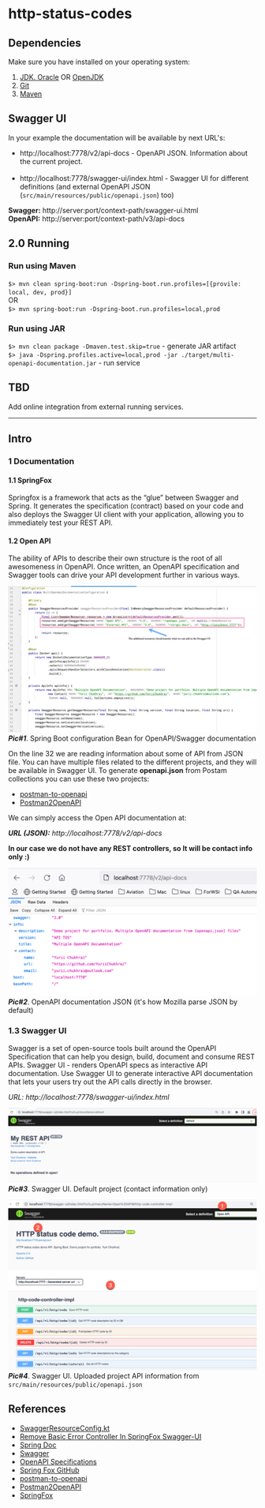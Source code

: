 # http-status-codes

## Dependencies
Make sure you have installed on your operating system:<br/>
1. [JDK. Oracle](http://www.java.com/) OR [OpenJDK](https://openjdk.java.net/)
2. [Git](https://git-scm.com/)
3. [Maven](https://maven.apache.org/)


## Swagger UI
In your example the documentation will be available by next URL's:</br>
- http://localhost:7778/v2/api-docs - OpenAPI JSON. Information about the current project.</br></br>
- http://localhost:7778/swagger-ui/index.html - Swagger UI for different definitions (and external OpenAPI JSON (`src/main/resources/public/openapi.json`) too)

**Swagger:** http://server:port/context-path/swagger-ui.html</br>
**OpenAPI:** http://server:port/context-path/v3/api-docs

## 2.0 Running

### Run using Maven

`$> mvn clean spring-boot:run -Dspring-boot.run.profiles=[{provile: local, dev, prod}]`</br>
OR</br>
`$> mvn spring-boot:run -Dspring-boot.run.profiles=local,prod`

### Run using JAR
`$> mvn clean package -Dmaven.test.skip=true` - generate JAR artifact</br>
`$> java -Dspring.profiles.active=local,prod -jar ./target/multi-openapi-documentation.jar` - run service</br>


## TBD
Add online integration from external running services.

___

## Intro


### 1 Documentation

####  1.1 SpringFox
Springfox is a framework that acts as the “glue” between Swagger and Spring. 
It generates the specification (contract) based on your code and also deploys 
the Swagger UI client with your application, allowing you to immediately test your REST API.


####  1.2 Open API

The ability of APIs to describe their own structure is the root of all
awesomeness in OpenAPI. Once written, an OpenAPI specification and
Swagger tools can drive your API development further in various ways.

![OpenAPI. Bean](./doc/MultiOpenApiDocumentationConfiguration.png)
**_Pic#1_**. Spring Boot configuration Bean for OpenAPI/Swagger documentation

On the line 32 we are reading information about some of API from JSON file. 
You can have multiple files related to the different projects, and they will be available in Swagger UI.
To generate **openapi.json** from Postam collections you can use these two projects:
 * [postman-to-openapi](https://joolfe.github.io/postman-to-openapi/)
 * [Postman2OpenAPI](https://github.com/kevinswiber/postman2openapi)

We can simply access the Open API documentation at:

***URL (JSON):** http://localhost:7778/v2/api-docs*


**In our case we do not have any REST controllers, so It will be contact info only :)**


![OpenAPI. JSON](./doc/open-api-firefox.png)
**_Pic#2_**. OpenAPI documentation JSON (it's how Mozilla parse JSON by
default)


###  1.3 Swagger UI

Swagger is a set of open-source tools built around the OpenAPI
Specification that can help you design, build, document and consume REST
APIs. Swagger UI - renders OpenAPI specs as interactive API
documentation. Use Swagger UI to generate interactive API documentation
that lets your users try out the API calls directly in the browser.

*URL: http://localhost:7778/swagger-ui/index.html*

![Swagger UI](./doc/swagger-default.png)
**_Pic#3_**. Swagger UI. Default project (contact information only)


![Swagger UI](./doc/swagger-uploaded.png)
**_Pic#4_**. Swagger UI. Uploaded project API information from `src/main/resources/public/openapi.json`


## References
* [SwaggerResourceConfig.kt](https://gist.github.com/brunapereira/52033b00a81ad885a60c2950eb371fb3#file-swaggerresourceconfig-kt)
* [Remove Basic Error Controller In SpringFox Swagger-UI](https://www.baeldung.com/spring-swagger-remove-error-controller)
* [Spring Doc](https://springdoc.org/#Introduction)
* [Swagger](https://swagger.io/docs/specification/about)
* [OpenAPI Specifications](https://medium.com/creditas-tech/open-api-specifications-with-your-api-rest-spring-boot-17951e9c22a0)
* [Spring Fox GitHub](https://github.com/springfox/springfox)
* [postman-to-openapi](https://joolfe.github.io/postman-to-openapi/)
* [Postman2OpenAPI](https://github.com/kevinswiber/postman2openapi)
* [SpringFox](https://dimitr.im/documenting-rest-api-swagger-springfox)




